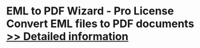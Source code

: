 # EML to PDF Wizard - Pro License<br />Convert EML files to PDF documents<br />[>> Detailed information](https://secure.shareit.com/shareit/product.html?productid=300799246&affiliateid=200057808)